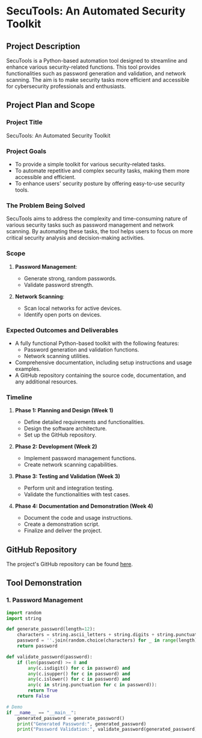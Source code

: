 # SecuTools: An Automated Security Toolkit

## Project Description
SecuTools is a Python-based automation tool designed to streamline and enhance various security-related functions. This tool provides functionalities such as password generation and validation, and network scanning. The aim is to make security tasks more efficient and accessible for cybersecurity professionals and enthusiasts.

## Project Plan and Scope

### Project Title
SecuTools: An Automated Security Toolkit

### Project Goals
- To provide a simple toolkit for various security-related tasks.
- To automate repetitive and complex security tasks, making them more accessible and efficient.
- To enhance users' security posture by offering easy-to-use security tools.

### The Problem Being Solved
SecuTools aims to address the complexity and time-consuming nature of various security tasks such as password management and network scanning. By automating these tasks, the tool helps users to focus on more critical security analysis and decision-making activities.

### Scope

1. **Password Management**:
   - Generate strong, random passwords.
   - Validate password strength.

2. **Network Scanning**:
   - Scan local networks for active devices.
   - Identify open ports on devices.

### Expected Outcomes and Deliverables
- A fully functional Python-based toolkit with the following features:
  - Password generation and validation functions.
  - Network scanning utilities.
- Comprehensive documentation, including setup instructions and usage examples.
- A GitHub repository containing the source code, documentation, and any additional resources.

### Timeline

1. **Phase 1: Planning and Design (Week 1)**
   - Define detailed requirements and functionalities.
   - Design the software architecture.
   - Set up the GitHub repository.

2. **Phase 2: Development (Week 2)**
   - Implement password management functions.
   - Create network scanning capabilities.

3. **Phase 3: Testing and Validation (Week 3)**
   - Perform unit and integration testing.
   - Validate the functionalities with test cases.

4. **Phase 4: Documentation and Demonstration (Week 4)**
   - Document the code and usage instructions.
   - Create a demonstration script.
   - Finalize and deliver the project.

## GitHub Repository

The project's GitHub repository can be found [here](https://github.com/Zyber369/SecuTools).

## Tool Demonstration

### 1. Password Management

```python
import random
import string

def generate_password(length=12):
    characters = string.ascii_letters + string.digits + string.punctuation
    password = ''.join(random.choice(characters) for _ in range(length))
    return password

def validate_password(password):
    if (len(password) >= 8 and
        any(c.isdigit() for c in password) and
        any(c.isupper() for c in password) and
        any(c.islower() for c in password) and
        any(c in string.punctuation for c in password)):
        return True
    return False

# Demo
if __name__ == "__main__":
    generated_password = generate_password()
    print("Generated Password:", generated_password)
    print("Password Validation:", validate_password(generated_password))
